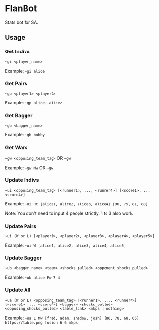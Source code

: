 # FlanBot
Stats bot for SA.

## Usage

### Get Indivs
`~gi <player_name>`

Example: `~gi alice`

### Get Pairs
`~gp <player1> <player2>`

Example: `~gp alice1 alice2`

### Get Bagger
`~gb <bagger_name>`

Example: `~gb bobby`

### Get Wars
`~gw <opposing_team_tag>` OR `~gw`

Example: `~gw Mw` OR `~gw`

### Update Indivs
`~ui <opposing_team_tag> [<runner1>, ..., <runner4>] [<score1>, ... <score4>]`

Example: `~ui Rt [alice1, alice2, alice3, alice4] [90, 75, 81, 88]`

Note: You don't need to input 4 people strictly. 1 to 3 also work.

### Update Pairs
`~ui (W or L) [<player1>, <player2>, <player3>, <player4>, <player5>]`

Example: `~ui W [alice1, alice2, alice3, alice4, alice5]`

### Update Bagger
`~ub <bagger_name> <team> <shocks_pulled> <opponent_shocks_pulled>`

Example: `~ub alice Fw 7 4`

### Update All
```
~ua (W or L) <opposing_team_tag> [<runner1>, ..., <runner4>] [<score1>, ... <score4>] <bagger> <shocks_pulled> <opposing_shocks_pulled> <table_link> <mkps | nothing> 
```

Example: `~ua L Mw [fred, adam, shadow, josh] [86, 78, 68, 65] https://table.png fusion 6 6 mkps`

